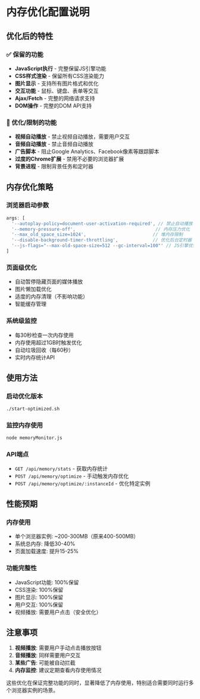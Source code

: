 # 内存优化配置说明

## 优化后的特性

### ✅ 保留的功能
- **JavaScript执行** - 完整保留JS引擎功能
- **CSS样式渲染** - 保留所有CSS渲染能力
- **图片显示** - 支持所有图片格式和优化
- **交互功能** - 鼠标、键盘、表单等交互
- **Ajax/Fetch** - 完整的网络请求支持
- **DOM操作** - 完整的DOM API支持

### 🚫 优化/限制的功能
- **视频自动播放** - 禁止视频自动播放，需要用户交互
- **音频自动播放** - 禁止音频自动播放
- **广告脚本** - 阻止Google Analytics、Facebook像素等跟踪脚本
- **过度的Chrome扩展** - 禁用不必要的浏览器扩展
- **背景进程** - 限制背景任务和定时器

## 内存优化策略

### 浏览器启动参数
```javascript
args: [
  '--autoplay-policy=document-user-activation-required', // 禁止自动播放
  '--memory-pressure-off',                              // 内存压力优化
  '--max_old_space_size=1024',                         // 堆内存限制
  '--disable-background-timer-throttling',             // 优化后台定时器
  '--js-flags="--max-old-space-size=512 --gc-interval=100"' // JS引擎优化
]
```

### 页面级优化
- 自动暂停隐藏页面的媒体播放
- 图片懒加载优化
- 适度的内存清理（不影响功能）
- 智能缓存管理

### 系统级监控
- 每30秒检查一次内存使用
- 内存使用超过1GB时触发优化
- 自动垃圾回收（每60秒）
- 实时内存统计API

## 使用方法

### 启动优化版本
```bash
./start-optimized.sh
```

### 监控内存使用
```bash
node memoryMonitor.js
```

### API端点
- `GET /api/memory/stats` - 获取内存统计
- `POST /api/memory/optimize` - 手动触发内存优化
- `POST /api/memory/optimize/:instanceId` - 优化特定实例

## 性能预期

### 内存使用
- 单个浏览器实例: ~200-300MB（原来400-500MB）
- 系统总内存: 降低30-40%
- 页面加载速度: 提升15-25%

### 功能完整性
- JavaScript功能: 100%保留
- CSS渲染: 100%保留  
- 图片显示: 100%保留
- 用户交互: 100%保留
- 视频播放: 需要用户点击（安全优化）

## 注意事项

1. **视频播放**: 需要用户手动点击播放按钮
2. **音频播放**: 同样需要用户交互
3. **某些广告**: 可能被自动拦截
4. **内存监控**: 建议定期查看内存使用情况

这些优化在保证完整功能的同时，显著降低了内存使用，特别适合需要同时运行多个浏览器实例的场景。
